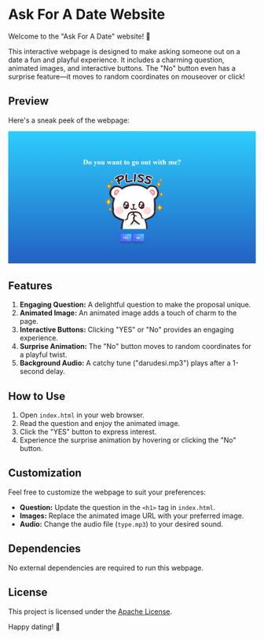 ﻿# Ask For A Date Website

Welcome to the "Ask For A Date" website! 🌹

This interactive webpage is designed to make asking someone out on a date a fun and playful experience. It includes a charming question, animated images, and interactive buttons. The "No" button even has a surprise feature—it moves to random coordinates on mouseover or click!


## Preview

Here's a sneak peek of the webpage:

![screenshot](https://github.com/yashNiwane/Ask-for-a-date/blob/main/Assets/images/screenshot.png)

## Features

1. **Engaging Question:** A delightful question to make the proposal unique.
2. **Animated Image:** An animated image adds a touch of charm to the page.
3. **Interactive Buttons:** Clicking "YES" or "No" provides an engaging experience.
4. **Surprise Animation:** The "No" button moves to random coordinates for a playful twist.
5. **Background Audio:** A catchy tune ("darudesi.mp3") plays after a 1-second delay.

## How to Use

1. Open `index.html` in your web browser.
2. Read the question and enjoy the animated image.
3. Click the "YES" button to express interest.
4. Experience the surprise animation by hovering or clicking the "No" button.

## Customization

Feel free to customize the webpage to suit your preferences:

- **Question:** Update the question in the `<h1>` tag in `index.html`.
- **Images:** Replace the animated image URL with your preferred image.
- **Audio:** Change the audio file (`type.mp3`) to your desired sound.

## Dependencies

No external dependencies are required to run this webpage.

## License

This project is licensed under the [Apache License](LICENSE).

Happy dating! 💑
